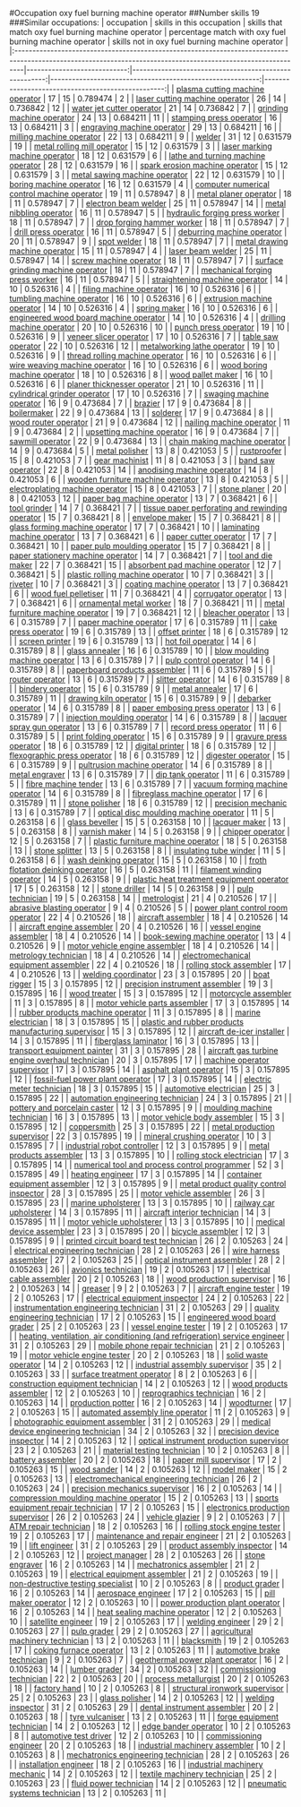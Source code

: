 #Occupation oxy fuel burning machine operator
##Number skills 19
###Similar occupations:
| occupation                                                                                                                                                    |   skills in this occupation |   skills that match oxy fuel burning machine operator |   percentage match with oxy fuel burning machine operator |   skills not in oxy fuel burning machine operator |
|:--------------------------------------------------------------------------------------------------------------------------------------------------------------|----------------------------:|------------------------------------------------------:|----------------------------------------------------------:|--------------------------------------------------:|
| [plasma cutting machine operator](plasma_cutting_machine_operator.md)                                                                                         |                          17 |                                                    15 |                                                  0.789474 |                                                 2 |
| [laser cutting machine operator](laser_cutting_machine_operator.md)                                                                                           |                          26 |                                                    14 |                                                  0.736842 |                                                12 |
| [water jet cutter operator](water_jet_cutter_operator.md)                                                                                                     |                          21 |                                                    14 |                                                  0.736842 |                                                 7 |
| [grinding machine operator](grinding_machine_operator.md)                                                                                                     |                          24 |                                                    13 |                                                  0.684211 |                                                11 |
| [stamping press operator](stamping_press_operator.md)                                                                                                         |                          16 |                                                    13 |                                                  0.684211 |                                                 3 |
| [engraving machine operator](engraving_machine_operator.md)                                                                                                   |                          29 |                                                    13 |                                                  0.684211 |                                                16 |
| [milling machine operator](milling_machine_operator.md)                                                                                                       |                          22 |                                                    13 |                                                  0.684211 |                                                 9 |
| [welder](welder.md)                                                                                                                                           |                          31 |                                                    12 |                                                  0.631579 |                                                19 |
| [metal rolling mill operator](metal_rolling_mill_operator.md)                                                                                                 |                          15 |                                                    12 |                                                  0.631579 |                                                 3 |
| [laser marking machine operator](laser_marking_machine_operator.md)                                                                                           |                          18 |                                                    12 |                                                  0.631579 |                                                 6 |
| [lathe and turning machine operator](lathe_and_turning_machine_operator.md)                                                                                   |                          28 |                                                    12 |                                                  0.631579 |                                                16 |
| [spark erosion machine operator](spark_erosion_machine_operator.md)                                                                                           |                          15 |                                                    12 |                                                  0.631579 |                                                 3 |
| [metal sawing machine operator](metal_sawing_machine_operator.md)                                                                                             |                          22 |                                                    12 |                                                  0.631579 |                                                10 |
| [boring machine operator](boring_machine_operator.md)                                                                                                         |                          16 |                                                    12 |                                                  0.631579 |                                                 4 |
| [computer numerical control machine operator](computer_numerical_control_machine_operator.md)                                                                 |                          19 |                                                    11 |                                                  0.578947 |                                                 8 |
| [metal planer operator](metal_planer_operator.md)                                                                                                             |                          18 |                                                    11 |                                                  0.578947 |                                                 7 |
| [electron beam welder](electron_beam_welder.md)                                                                                                               |                          25 |                                                    11 |                                                  0.578947 |                                                14 |
| [metal nibbling operator](metal_nibbling_operator.md)                                                                                                         |                          16 |                                                    11 |                                                  0.578947 |                                                 5 |
| [hydraulic forging press worker](hydraulic_forging_press_worker.md)                                                                                           |                          18 |                                                    11 |                                                  0.578947 |                                                 7 |
| [drop forging hammer worker](drop_forging_hammer_worker.md)                                                                                                   |                          18 |                                                    11 |                                                  0.578947 |                                                 7 |
| [drill press operator](drill_press_operator.md)                                                                                                               |                          16 |                                                    11 |                                                  0.578947 |                                                 5 |
| [deburring machine operator](deburring_machine_operator.md)                                                                                                   |                          20 |                                                    11 |                                                  0.578947 |                                                 9 |
| [spot welder](spot_welder.md)                                                                                                                                 |                          18 |                                                    11 |                                                  0.578947 |                                                 7 |
| [metal drawing machine operator](metal_drawing_machine_operator.md)                                                                                           |                          15 |                                                    11 |                                                  0.578947 |                                                 4 |
| [laser beam welder](laser_beam_welder.md)                                                                                                                     |                          25 |                                                    11 |                                                  0.578947 |                                                14 |
| [screw machine operator](screw_machine_operator.md)                                                                                                           |                          18 |                                                    11 |                                                  0.578947 |                                                 7 |
| [surface grinding machine operator](surface_grinding_machine_operator.md)                                                                                     |                          18 |                                                    11 |                                                  0.578947 |                                                 7 |
| [mechanical forging press worker](mechanical_forging_press_worker.md)                                                                                         |                          16 |                                                    11 |                                                  0.578947 |                                                 5 |
| [straightening machine operator](straightening_machine_operator.md)                                                                                           |                          14 |                                                    10 |                                                  0.526316 |                                                 4 |
| [filing machine operator](filing_machine_operator.md)                                                                                                         |                          16 |                                                    10 |                                                  0.526316 |                                                 6 |
| [tumbling machine operator](tumbling_machine_operator.md)                                                                                                     |                          16 |                                                    10 |                                                  0.526316 |                                                 6 |
| [extrusion machine operator](extrusion_machine_operator.md)                                                                                                   |                          14 |                                                    10 |                                                  0.526316 |                                                 4 |
| [spring maker](spring_maker.md)                                                                                                                               |                          16 |                                                    10 |                                                  0.526316 |                                                 6 |
| [engineered wood board machine operator](engineered_wood_board_machine_operator.md)                                                                           |                          14 |                                                    10 |                                                  0.526316 |                                                 4 |
| [drilling machine operator](drilling_machine_operator.md)                                                                                                     |                          20 |                                                    10 |                                                  0.526316 |                                                10 |
| [punch press operator](punch_press_operator.md)                                                                                                               |                          19 |                                                    10 |                                                  0.526316 |                                                 9 |
| [veneer slicer operator](veneer_slicer_operator.md)                                                                                                           |                          17 |                                                    10 |                                                  0.526316 |                                                 7 |
| [table saw operator](table_saw_operator.md)                                                                                                                   |                          22 |                                                    10 |                                                  0.526316 |                                                12 |
| [metalworking lathe operator](metalworking_lathe_operator.md)                                                                                                 |                          19 |                                                    10 |                                                  0.526316 |                                                 9 |
| [thread rolling machine operator](thread_rolling_machine_operator.md)                                                                                         |                          16 |                                                    10 |                                                  0.526316 |                                                 6 |
| [wire weaving machine operator](wire_weaving_machine_operator.md)                                                                                             |                          16 |                                                    10 |                                                  0.526316 |                                                 6 |
| [wood boring machine operator](wood_boring_machine_operator.md)                                                                                               |                          18 |                                                    10 |                                                  0.526316 |                                                 8 |
| [wood pallet maker](wood_pallet_maker.md)                                                                                                                     |                          16 |                                                    10 |                                                  0.526316 |                                                 6 |
| [planer thicknesser operator](planer_thicknesser_operator.md)                                                                                                 |                          21 |                                                    10 |                                                  0.526316 |                                                11 |
| [cylindrical grinder operator](cylindrical_grinder_operator.md)                                                                                               |                          17 |                                                    10 |                                                  0.526316 |                                                 7 |
| [swaging machine operator](swaging_machine_operator.md)                                                                                                       |                          16 |                                                     9 |                                                  0.473684 |                                                 7 |
| [brazier](brazier.md)                                                                                                                                         |                          17 |                                                     9 |                                                  0.473684 |                                                 8 |
| [boilermaker](boilermaker.md)                                                                                                                                 |                          22 |                                                     9 |                                                  0.473684 |                                                13 |
| [solderer](solderer.md)                                                                                                                                       |                          17 |                                                     9 |                                                  0.473684 |                                                 8 |
| [wood router operator](wood_router_operator.md)                                                                                                               |                          21 |                                                     9 |                                                  0.473684 |                                                12 |
| [nailing machine operator](nailing_machine_operator.md)                                                                                                       |                          11 |                                                     9 |                                                  0.473684 |                                                 2 |
| [upsetting machine operator](upsetting_machine_operator.md)                                                                                                   |                          16 |                                                     9 |                                                  0.473684 |                                                 7 |
| [sawmill operator](sawmill_operator.md)                                                                                                                       |                          22 |                                                     9 |                                                  0.473684 |                                                13 |
| [chain making machine operator](chain_making_machine_operator.md)                                                                                             |                          14 |                                                     9 |                                                  0.473684 |                                                 5 |
| [metal polisher](metal_polisher.md)                                                                                                                           |                          13 |                                                     8 |                                                  0.421053 |                                                 5 |
| [rustproofer](rustproofer.md)                                                                                                                                 |                          15 |                                                     8 |                                                  0.421053 |                                                 7 |
| [gear machinist](gear_machinist.md)                                                                                                                           |                          11 |                                                     8 |                                                  0.421053 |                                                 3 |
| [band saw operator](band_saw_operator.md)                                                                                                                     |                          22 |                                                     8 |                                                  0.421053 |                                                14 |
| [anodising machine operator](anodising_machine_operator.md)                                                                                                   |                          14 |                                                     8 |                                                  0.421053 |                                                 6 |
| [wooden furniture machine operator](wooden_furniture_machine_operator.md)                                                                                     |                          13 |                                                     8 |                                                  0.421053 |                                                 5 |
| [electroplating machine operator](electroplating_machine_operator.md)                                                                                         |                          15 |                                                     8 |                                                  0.421053 |                                                 7 |
| [stone planer](stone_planer.md)                                                                                                                               |                          20 |                                                     8 |                                                  0.421053 |                                                12 |
| [paper bag machine operator](paper_bag_machine_operator.md)                                                                                                   |                          13 |                                                     7 |                                                  0.368421 |                                                 6 |
| [tool grinder](tool_grinder.md)                                                                                                                               |                          14 |                                                     7 |                                                  0.368421 |                                                 7 |
| [tissue paper perforating and rewinding operator](tissue_paper_perforating_and_rewinding_operator.md)                                                         |                          15 |                                                     7 |                                                  0.368421 |                                                 8 |
| [envelope maker](envelope_maker.md)                                                                                                                           |                          15 |                                                     7 |                                                  0.368421 |                                                 8 |
| [glass forming machine operator](glass_forming_machine_operator.md)                                                                                           |                          17 |                                                     7 |                                                  0.368421 |                                                10 |
| [laminating machine operator](laminating_machine_operator.md)                                                                                                 |                          13 |                                                     7 |                                                  0.368421 |                                                 6 |
| [paper cutter operator](paper_cutter_operator.md)                                                                                                             |                          17 |                                                     7 |                                                  0.368421 |                                                10 |
| [paper pulp moulding operator](paper_pulp_moulding_operator.md)                                                                                               |                          15 |                                                     7 |                                                  0.368421 |                                                 8 |
| [paper stationery machine operator](paper_stationery_machine_operator.md)                                                                                     |                          14 |                                                     7 |                                                  0.368421 |                                                 7 |
| [tool and die maker](tool_and_die_maker.md)                                                                                                                   |                          22 |                                                     7 |                                                  0.368421 |                                                15 |
| [absorbent pad machine operator](absorbent_pad_machine_operator.md)                                                                                           |                          12 |                                                     7 |                                                  0.368421 |                                                 5 |
| [plastic rolling machine operator](plastic_rolling_machine_operator.md)                                                                                       |                          10 |                                                     7 |                                                  0.368421 |                                                 3 |
| [riveter](riveter.md)                                                                                                                                         |                          10 |                                                     7 |                                                  0.368421 |                                                 3 |
| [coating machine operator](coating_machine_operator.md)                                                                                                       |                          13 |                                                     7 |                                                  0.368421 |                                                 6 |
| [wood fuel pelletiser](wood_fuel_pelletiser.md)                                                                                                               |                          11 |                                                     7 |                                                  0.368421 |                                                 4 |
| [corrugator operator](corrugator_operator.md)                                                                                                                 |                          13 |                                                     7 |                                                  0.368421 |                                                 6 |
| [ornamental metal worker](ornamental_metal_worker.md)                                                                                                         |                          18 |                                                     7 |                                                  0.368421 |                                                11 |
| [metal furniture machine operator](metal_furniture_machine_operator.md)                                                                                       |                          19 |                                                     7 |                                                  0.368421 |                                                12 |
| [bleacher operator](bleacher_operator.md)                                                                                                                     |                          13 |                                                     6 |                                                  0.315789 |                                                 7 |
| [paper machine operator](paper_machine_operator.md)                                                                                                           |                          17 |                                                     6 |                                                  0.315789 |                                                11 |
| [cake press operator](cake_press_operator.md)                                                                                                                 |                          19 |                                                     6 |                                                  0.315789 |                                                13 |
| [offset printer](offset_printer.md)                                                                                                                           |                          18 |                                                     6 |                                                  0.315789 |                                                12 |
| [screen printer](screen_printer.md)                                                                                                                           |                          19 |                                                     6 |                                                  0.315789 |                                                13 |
| [hot foil operator](hot_foil_operator.md)                                                                                                                     |                          14 |                                                     6 |                                                  0.315789 |                                                 8 |
| [glass annealer](glass_annealer.md)                                                                                                                           |                          16 |                                                     6 |                                                  0.315789 |                                                10 |
| [blow moulding machine operator](blow_moulding_machine_operator.md)                                                                                           |                          13 |                                                     6 |                                                  0.315789 |                                                 7 |
| [pulp control operator](pulp_control_operator.md)                                                                                                             |                          14 |                                                     6 |                                                  0.315789 |                                                 8 |
| [paperboard products assembler](paperboard_products_assembler.md)                                                                                             |                          11 |                                                     6 |                                                  0.315789 |                                                 5 |
| [router operator](router_operator.md)                                                                                                                         |                          13 |                                                     6 |                                                  0.315789 |                                                 7 |
| [slitter operator](slitter_operator.md)                                                                                                                       |                          14 |                                                     6 |                                                  0.315789 |                                                 8 |
| [bindery operator](bindery_operator.md)                                                                                                                       |                          15 |                                                     6 |                                                  0.315789 |                                                 9 |
| [metal annealer](metal_annealer.md)                                                                                                                           |                          17 |                                                     6 |                                                  0.315789 |                                                11 |
| [drawing kiln operator](drawing_kiln_operator.md)                                                                                                             |                          15 |                                                     6 |                                                  0.315789 |                                                 9 |
| [debarker operator](debarker_operator.md)                                                                                                                     |                          14 |                                                     6 |                                                  0.315789 |                                                 8 |
| [paper embosing press operator](paper_embosing_press_operator.md)                                                                                             |                          13 |                                                     6 |                                                  0.315789 |                                                 7 |
| [injection moulding operator](injection_moulding_operator.md)                                                                                                 |                          14 |                                                     6 |                                                  0.315789 |                                                 8 |
| [lacquer spray gun operator](lacquer_spray_gun_operator.md)                                                                                                   |                          13 |                                                     6 |                                                  0.315789 |                                                 7 |
| [record press operator](record_press_operator.md)                                                                                                             |                          11 |                                                     6 |                                                  0.315789 |                                                 5 |
| [print folding operator](print_folding_operator.md)                                                                                                           |                          15 |                                                     6 |                                                  0.315789 |                                                 9 |
| [gravure press operator](gravure_press_operator.md)                                                                                                           |                          18 |                                                     6 |                                                  0.315789 |                                                12 |
| [digital printer](digital_printer.md)                                                                                                                         |                          18 |                                                     6 |                                                  0.315789 |                                                12 |
| [flexographic press operator](flexographic_press_operator.md)                                                                                                 |                          18 |                                                     6 |                                                  0.315789 |                                                12 |
| [digester operator](digester_operator.md)                                                                                                                     |                          15 |                                                     6 |                                                  0.315789 |                                                 9 |
| [pultrusion machine operator](pultrusion_machine_operator.md)                                                                                                 |                          14 |                                                     6 |                                                  0.315789 |                                                 8 |
| [metal engraver](metal_engraver.md)                                                                                                                           |                          13 |                                                     6 |                                                  0.315789 |                                                 7 |
| [dip tank operator](dip_tank_operator.md)                                                                                                                     |                          11 |                                                     6 |                                                  0.315789 |                                                 5 |
| [fibre machine tender](fibre_machine_tender.md)                                                                                                               |                          13 |                                                     6 |                                                  0.315789 |                                                 7 |
| [vacuum forming machine operator](vacuum_forming_machine_operator.md)                                                                                         |                          14 |                                                     6 |                                                  0.315789 |                                                 8 |
| [fibreglass machine operator](fibreglass_machine_operator.md)                                                                                                 |                          17 |                                                     6 |                                                  0.315789 |                                                11 |
| [stone polisher](stone_polisher.md)                                                                                                                           |                          18 |                                                     6 |                                                  0.315789 |                                                12 |
| [precision mechanic](precision_mechanic.md)                                                                                                                   |                          13 |                                                     6 |                                                  0.315789 |                                                 7 |
| [optical disc moulding machine operator](optical_disc_moulding_machine_operator.md)                                                                           |                          11 |                                                     5 |                                                  0.263158 |                                                 6 |
| [glass beveller](glass_beveller.md)                                                                                                                           |                          15 |                                                     5 |                                                  0.263158 |                                                10 |
| [lacquer maker](lacquer_maker.md)                                                                                                                             |                          13 |                                                     5 |                                                  0.263158 |                                                 8 |
| [varnish maker](varnish_maker.md)                                                                                                                             |                          14 |                                                     5 |                                                  0.263158 |                                                 9 |
| [chipper operator](chipper_operator.md)                                                                                                                       |                          12 |                                                     5 |                                                  0.263158 |                                                 7 |
| [plastic furniture machine operator](plastic_furniture_machine_operator.md)                                                                                   |                          18 |                                                     5 |                                                  0.263158 |                                                13 |
| [stone splitter](stone_splitter.md)                                                                                                                           |                          13 |                                                     5 |                                                  0.263158 |                                                 8 |
| [insulating tube winder](insulating_tube_winder.md)                                                                                                           |                          11 |                                                     5 |                                                  0.263158 |                                                 6 |
| [wash deinking operator](wash_deinking_operator.md)                                                                                                           |                          15 |                                                     5 |                                                  0.263158 |                                                10 |
| [froth flotation deinking operator](froth_flotation_deinking_operator.md)                                                                                     |                          16 |                                                     5 |                                                  0.263158 |                                                11 |
| [filament winding operator](filament_winding_operator.md)                                                                                                     |                          14 |                                                     5 |                                                  0.263158 |                                                 9 |
| [plastic heat treatment equipment operator](plastic_heat_treatment_equipment_operator.md)                                                                     |                          17 |                                                     5 |                                                  0.263158 |                                                12 |
| [stone driller](stone_driller.md)                                                                                                                             |                          14 |                                                     5 |                                                  0.263158 |                                                 9 |
| [pulp technician](pulp_technician.md)                                                                                                                         |                          19 |                                                     5 |                                                  0.263158 |                                                14 |
| [metrologist](metrologist.md)                                                                                                                                 |                          21 |                                                     4 |                                                  0.210526 |                                                17 |
| [abrasive blasting operator](abrasive_blasting_operator.md)                                                                                                   |                           9 |                                                     4 |                                                  0.210526 |                                                 5 |
| [power plant control room operator](power_plant_control_room_operator.md)                                                                                     |                          22 |                                                     4 |                                                  0.210526 |                                                18 |
| [aircraft assembler](aircraft_assembler.md)                                                                                                                   |                          18 |                                                     4 |                                                  0.210526 |                                                14 |
| [aircraft engine assembler](aircraft_engine_assembler.md)                                                                                                     |                          20 |                                                     4 |                                                  0.210526 |                                                16 |
| [vessel engine assembler](vessel_engine_assembler.md)                                                                                                         |                          18 |                                                     4 |                                                  0.210526 |                                                14 |
| [book-sewing machine operator](book-sewing_machine_operator.md)                                                                                               |                          13 |                                                     4 |                                                  0.210526 |                                                 9 |
| [motor vehicle engine assembler](motor_vehicle_engine_assembler.md)                                                                                           |                          18 |                                                     4 |                                                  0.210526 |                                                14 |
| [metrology technician](metrology_technician.md)                                                                                                               |                          18 |                                                     4 |                                                  0.210526 |                                                14 |
| [electromechanical equipment assembler](electromechanical_equipment_assembler.md)                                                                             |                          22 |                                                     4 |                                                  0.210526 |                                                18 |
| [rolling stock assembler](rolling_stock_assembler.md)                                                                                                         |                          17 |                                                     4 |                                                  0.210526 |                                                13 |
| [welding coordinator](welding_coordinator.md)                                                                                                                 |                          23 |                                                     3 |                                                  0.157895 |                                                20 |
| [boat rigger](boat_rigger.md)                                                                                                                                 |                          15 |                                                     3 |                                                  0.157895 |                                                12 |
| [precision instrument assembler](precision_instrument_assembler.md)                                                                                           |                          19 |                                                     3 |                                                  0.157895 |                                                16 |
| [wood treater](wood_treater.md)                                                                                                                               |                          15 |                                                     3 |                                                  0.157895 |                                                12 |
| [motorcycle assembler](motorcycle_assembler.md)                                                                                                               |                          11 |                                                     3 |                                                  0.157895 |                                                 8 |
| [motor vehicle parts assembler](motor_vehicle_parts_assembler.md)                                                                                             |                          17 |                                                     3 |                                                  0.157895 |                                                14 |
| [rubber products machine operator](rubber_products_machine_operator.md)                                                                                       |                          11 |                                                     3 |                                                  0.157895 |                                                 8 |
| [marine electrician](marine_electrician.md)                                                                                                                   |                          18 |                                                     3 |                                                  0.157895 |                                                15 |
| [plastic and rubber products manufacturing supervisor](plastic_and_rubber_products_manufacturing_supervisor.md)                                               |                          15 |                                                     3 |                                                  0.157895 |                                                12 |
| [aircraft de-icer installer](aircraft_de-icer_installer.md)                                                                                                   |                          14 |                                                     3 |                                                  0.157895 |                                                11 |
| [fiberglass laminator](fiberglass_laminator.md)                                                                                                               |                          16 |                                                     3 |                                                  0.157895 |                                                13 |
| [transport equipment painter](transport_equipment_painter.md)                                                                                                 |                          31 |                                                     3 |                                                  0.157895 |                                                28 |
| [aircraft gas turbine engine overhaul technician](aircraft_gas_turbine_engine_overhaul_technician.md)                                                         |                          20 |                                                     3 |                                                  0.157895 |                                                17 |
| [machine operator supervisor](machine_operator_supervisor.md)                                                                                                 |                          17 |                                                     3 |                                                  0.157895 |                                                14 |
| [asphalt plant operator](asphalt_plant_operator.md)                                                                                                           |                          15 |                                                     3 |                                                  0.157895 |                                                12 |
| [fossil-fuel power plant operator](fossil-fuel_power_plant_operator.md)                                                                                       |                          17 |                                                     3 |                                                  0.157895 |                                                14 |
| [electric meter technician](electric_meter_technician.md)                                                                                                     |                          18 |                                                     3 |                                                  0.157895 |                                                15 |
| [automotive electrician](automotive_electrician.md)                                                                                                           |                          25 |                                                     3 |                                                  0.157895 |                                                22 |
| [automation engineering technician](automation_engineering_technician.md)                                                                                     |                          24 |                                                     3 |                                                  0.157895 |                                                21 |
| [pottery and porcelain caster](pottery_and_porcelain_caster.md)                                                                                               |                          12 |                                                     3 |                                                  0.157895 |                                                 9 |
| [moulding machine technician](moulding_machine_technician.md)                                                                                                 |                          16 |                                                     3 |                                                  0.157895 |                                                13 |
| [motor vehicle body assembler](motor_vehicle_body_assembler.md)                                                                                               |                          15 |                                                     3 |                                                  0.157895 |                                                12 |
| [coppersmith](coppersmith.md)                                                                                                                                 |                          25 |                                                     3 |                                                  0.157895 |                                                22 |
| [metal production supervisor](metal_production_supervisor.md)                                                                                                 |                          22 |                                                     3 |                                                  0.157895 |                                                19 |
| [mineral crushing operator](mineral_crushing_operator.md)                                                                                                     |                          10 |                                                     3 |                                                  0.157895 |                                                 7 |
| [industrial robot controller](industrial_robot_controller.md)                                                                                                 |                          12 |                                                     3 |                                                  0.157895 |                                                 9 |
| [metal products assembler](metal_products_assembler.md)                                                                                                       |                          13 |                                                     3 |                                                  0.157895 |                                                10 |
| [rolling stock electrician](rolling_stock_electrician.md)                                                                                                     |                          17 |                                                     3 |                                                  0.157895 |                                                14 |
| [numerical tool and process control programmer](numerical_tool_and_process_control_programmer.md)                                                             |                          52 |                                                     3 |                                                  0.157895 |                                                49 |
| [heating engineer](heating_engineer.md)                                                                                                                       |                          17 |                                                     3 |                                                  0.157895 |                                                14 |
| [container equipment assembler](container_equipment_assembler.md)                                                                                             |                          12 |                                                     3 |                                                  0.157895 |                                                 9 |
| [metal product quality control inspector](metal_product_quality_control_inspector.md)                                                                         |                          28 |                                                     3 |                                                  0.157895 |                                                25 |
| [motor vehicle assembler](motor_vehicle_assembler.md)                                                                                                         |                          26 |                                                     3 |                                                  0.157895 |                                                23 |
| [marine upholsterer](marine_upholsterer.md)                                                                                                                   |                          13 |                                                     3 |                                                  0.157895 |                                                10 |
| [railway car upholsterer](railway_car_upholsterer.md)                                                                                                         |                          14 |                                                     3 |                                                  0.157895 |                                                11 |
| [aircraft interior technician](aircraft_interior_technician.md)                                                                                               |                          14 |                                                     3 |                                                  0.157895 |                                                11 |
| [motor vehicle upholsterer](motor_vehicle_upholsterer.md)                                                                                                     |                          13 |                                                     3 |                                                  0.157895 |                                                10 |
| [medical device assembler](medical_device_assembler.md)                                                                                                       |                          23 |                                                     3 |                                                  0.157895 |                                                20 |
| [bicycle assembler](bicycle_assembler.md)                                                                                                                     |                          12 |                                                     3 |                                                  0.157895 |                                                 9 |
| [printed circuit board test technician](printed_circuit_board_test_technician.md)                                                                             |                          26 |                                                     2 |                                                  0.105263 |                                                24 |
| [electrical engineering technician](electrical_engineering_technician.md)                                                                                     |                          28 |                                                     2 |                                                  0.105263 |                                                26 |
| [wire harness assembler](wire_harness_assembler.md)                                                                                                           |                          27 |                                                     2 |                                                  0.105263 |                                                25 |
| [optical instrument assembler](optical_instrument_assembler.md)                                                                                               |                          28 |                                                     2 |                                                  0.105263 |                                                26 |
| [avionics technician](avionics_technician.md)                                                                                                                 |                          19 |                                                     2 |                                                  0.105263 |                                                17 |
| [electrical cable assembler](electrical_cable_assembler.md)                                                                                                   |                          20 |                                                     2 |                                                  0.105263 |                                                18 |
| [wood production supervisor](wood_production_supervisor.md)                                                                                                   |                          16 |                                                     2 |                                                  0.105263 |                                                14 |
| [greaser](greaser.md)                                                                                                                                         |                           9 |                                                     2 |                                                  0.105263 |                                                 7 |
| [aircraft engine tester](aircraft_engine_tester.md)                                                                                                           |                          19 |                                                     2 |                                                  0.105263 |                                                17 |
| [electrical equipment inspector](electrical_equipment_inspector.md)                                                                                           |                          24 |                                                     2 |                                                  0.105263 |                                                22 |
| [instrumentation engineering technician](instrumentation_engineering_technician.md)                                                                           |                          31 |                                                     2 |                                                  0.105263 |                                                29 |
| [quality engineering technician](quality_engineering_technician.md)                                                                                           |                          17 |                                                     2 |                                                  0.105263 |                                                15 |
| [engineered wood board grader](engineered_wood_board_grader.md)                                                                                               |                          25 |                                                     2 |                                                  0.105263 |                                                23 |
| [vessel engine tester](vessel_engine_tester.md)                                                                                                               |                          19 |                                                     2 |                                                  0.105263 |                                                17 |
| [heating, ventilation, air conditioning (and refrigeration) service engineer](heating,_ventilation,_air_conditioning_(and_refrigeration)_service_engineer.md) |                          31 |                                                     2 |                                                  0.105263 |                                                29 |
| [mobile phone repair technician](mobile_phone_repair_technician.md)                                                                                           |                          21 |                                                     2 |                                                  0.105263 |                                                19 |
| [motor vehicle engine tester](motor_vehicle_engine_tester.md)                                                                                                 |                          20 |                                                     2 |                                                  0.105263 |                                                18 |
| [solid waste operator](solid_waste_operator.md)                                                                                                               |                          14 |                                                     2 |                                                  0.105263 |                                                12 |
| [industrial assembly supervisor](industrial_assembly_supervisor.md)                                                                                           |                          35 |                                                     2 |                                                  0.105263 |                                                33 |
| [surface treatment operator](surface_treatment_operator.md)                                                                                                   |                           8 |                                                     2 |                                                  0.105263 |                                                 6 |
| [construction equipment technician](construction_equipment_technician.md)                                                                                     |                          14 |                                                     2 |                                                  0.105263 |                                                12 |
| [wood products assembler](wood_products_assembler.md)                                                                                                         |                          12 |                                                     2 |                                                  0.105263 |                                                10 |
| [reprographics technician](reprographics_technician.md)                                                                                                       |                          16 |                                                     2 |                                                  0.105263 |                                                14 |
| [production potter](production_potter.md)                                                                                                                     |                          16 |                                                     2 |                                                  0.105263 |                                                14 |
| [woodturner](woodturner.md)                                                                                                                                   |                          17 |                                                     2 |                                                  0.105263 |                                                15 |
| [automated assembly line operator](automated_assembly_line_operator.md)                                                                                       |                          11 |                                                     2 |                                                  0.105263 |                                                 9 |
| [photographic equipment assembler](photographic_equipment_assembler.md)                                                                                       |                          31 |                                                     2 |                                                  0.105263 |                                                29 |
| [medical device engineering technician](medical_device_engineering_technician.md)                                                                             |                          34 |                                                     2 |                                                  0.105263 |                                                32 |
| [precision device inspector](precision_device_inspector.md)                                                                                                   |                          14 |                                                     2 |                                                  0.105263 |                                                12 |
| [optical instrument production supervisor](optical_instrument_production_supervisor.md)                                                                       |                          23 |                                                     2 |                                                  0.105263 |                                                21 |
| [material testing technician](material_testing_technician.md)                                                                                                 |                          10 |                                                     2 |                                                  0.105263 |                                                 8 |
| [battery assembler](battery_assembler.md)                                                                                                                     |                          20 |                                                     2 |                                                  0.105263 |                                                18 |
| [paper mill supervisor](paper_mill_supervisor.md)                                                                                                             |                          17 |                                                     2 |                                                  0.105263 |                                                15 |
| [wood sander](wood_sander.md)                                                                                                                                 |                          14 |                                                     2 |                                                  0.105263 |                                                12 |
| [model maker](model_maker.md)                                                                                                                                 |                          15 |                                                     2 |                                                  0.105263 |                                                13 |
| [electromechanical engineering technician](electromechanical_engineering_technician.md)                                                                       |                          26 |                                                     2 |                                                  0.105263 |                                                24 |
| [precision mechanics supervisor](precision_mechanics_supervisor.md)                                                                                           |                          16 |                                                     2 |                                                  0.105263 |                                                14 |
| [compression moulding machine operator](compression_moulding_machine_operator.md)                                                                             |                          15 |                                                     2 |                                                  0.105263 |                                                13 |
| [sports equipment repair technician](sports_equipment_repair_technician.md)                                                                                   |                          17 |                                                     2 |                                                  0.105263 |                                                15 |
| [electronics production supervisor](electronics_production_supervisor.md)                                                                                     |                          26 |                                                     2 |                                                  0.105263 |                                                24 |
| [vehicle glazier](vehicle_glazier.md)                                                                                                                         |                           9 |                                                     2 |                                                  0.105263 |                                                 7 |
| [ATM repair technician](ATM_repair_technician.md)                                                                                                             |                          18 |                                                     2 |                                                  0.105263 |                                                16 |
| [rolling stock engine tester](rolling_stock_engine_tester.md)                                                                                                 |                          19 |                                                     2 |                                                  0.105263 |                                                17 |
| [maintenance and repair engineer](maintenance_and_repair_engineer.md)                                                                                         |                          21 |                                                     2 |                                                  0.105263 |                                                19 |
| [lift engineer](lift_engineer.md)                                                                                                                             |                          31 |                                                     2 |                                                  0.105263 |                                                29 |
| [product assembly inspector](product_assembly_inspector.md)                                                                                                   |                          14 |                                                     2 |                                                  0.105263 |                                                12 |
| [project manager](project_manager.md)                                                                                                                         |                          28 |                                                     2 |                                                  0.105263 |                                                26 |
| [stone engraver](stone_engraver.md)                                                                                                                           |                          16 |                                                     2 |                                                  0.105263 |                                                14 |
| [mechatronics assembler](mechatronics_assembler.md)                                                                                                           |                          21 |                                                     2 |                                                  0.105263 |                                                19 |
| [electrical equipment assembler](electrical_equipment_assembler.md)                                                                                           |                          21 |                                                     2 |                                                  0.105263 |                                                19 |
| [non-destructive testing specialist](non-destructive_testing_specialist.md)                                                                                   |                          10 |                                                     2 |                                                  0.105263 |                                                 8 |
| [product grader](product_grader.md)                                                                                                                           |                          16 |                                                     2 |                                                  0.105263 |                                                14 |
| [aerospace engineer](aerospace_engineer.md)                                                                                                                   |                          17 |                                                     2 |                                                  0.105263 |                                                15 |
| [pill maker operator](pill_maker_operator.md)                                                                                                                 |                          12 |                                                     2 |                                                  0.105263 |                                                10 |
| [power production plant operator](power_production_plant_operator.md)                                                                                         |                          16 |                                                     2 |                                                  0.105263 |                                                14 |
| [heat sealing machine operator](heat_sealing_machine_operator.md)                                                                                             |                          12 |                                                     2 |                                                  0.105263 |                                                10 |
| [satellite engineer](satellite_engineer.md)                                                                                                                   |                          19 |                                                     2 |                                                  0.105263 |                                                17 |
| [welding engineer](welding_engineer.md)                                                                                                                       |                          29 |                                                     2 |                                                  0.105263 |                                                27 |
| [pulp grader](pulp_grader.md)                                                                                                                                 |                          29 |                                                     2 |                                                  0.105263 |                                                27 |
| [agricultural machinery technician](agricultural_machinery_technician.md)                                                                                     |                          13 |                                                     2 |                                                  0.105263 |                                                11 |
| [blacksmith](blacksmith.md)                                                                                                                                   |                          19 |                                                     2 |                                                  0.105263 |                                                17 |
| [coking furnace operator](coking_furnace_operator.md)                                                                                                         |                          13 |                                                     2 |                                                  0.105263 |                                                11 |
| [automotive brake technician](automotive_brake_technician.md)                                                                                                 |                           9 |                                                     2 |                                                  0.105263 |                                                 7 |
| [geothermal power plant operator](geothermal_power_plant_operator.md)                                                                                         |                          16 |                                                     2 |                                                  0.105263 |                                                14 |
| [lumber grader](lumber_grader.md)                                                                                                                             |                          34 |                                                     2 |                                                  0.105263 |                                                32 |
| [commissioning technician](commissioning_technician.md)                                                                                                       |                          22 |                                                     2 |                                                  0.105263 |                                                20 |
| [process metallurgist](process_metallurgist.md)                                                                                                               |                          20 |                                                     2 |                                                  0.105263 |                                                18 |
| [factory hand](factory_hand.md)                                                                                                                               |                          10 |                                                     2 |                                                  0.105263 |                                                 8 |
| [structural ironwork supervisor](structural_ironwork_supervisor.md)                                                                                           |                          25 |                                                     2 |                                                  0.105263 |                                                23 |
| [glass polisher](glass_polisher.md)                                                                                                                           |                          14 |                                                     2 |                                                  0.105263 |                                                12 |
| [welding inspector](welding_inspector.md)                                                                                                                     |                          31 |                                                     2 |                                                  0.105263 |                                                29 |
| [dental instrument assembler](dental_instrument_assembler.md)                                                                                                 |                          20 |                                                     2 |                                                  0.105263 |                                                18 |
| [tyre vulcaniser](tyre_vulcaniser.md)                                                                                                                         |                          13 |                                                     2 |                                                  0.105263 |                                                11 |
| [forge equipment technician](forge_equipment_technician.md)                                                                                                   |                          14 |                                                     2 |                                                  0.105263 |                                                12 |
| [edge bander operator](edge_bander_operator.md)                                                                                                               |                          10 |                                                     2 |                                                  0.105263 |                                                 8 |
| [automotive test driver](automotive_test_driver.md)                                                                                                           |                          12 |                                                     2 |                                                  0.105263 |                                                10 |
| [commissioning engineer](commissioning_engineer.md)                                                                                                           |                          20 |                                                     2 |                                                  0.105263 |                                                18 |
| [industrial machinery assembler](industrial_machinery_assembler.md)                                                                                           |                          10 |                                                     2 |                                                  0.105263 |                                                 8 |
| [mechatronics engineering technician](mechatronics_engineering_technician.md)                                                                                 |                          28 |                                                     2 |                                                  0.105263 |                                                26 |
| [installation engineer](installation_engineer.md)                                                                                                             |                          18 |                                                     2 |                                                  0.105263 |                                                16 |
| [industrial machinery mechanic](industrial_machinery_mechanic.md)                                                                                             |                          14 |                                                     2 |                                                  0.105263 |                                                12 |
| [textile machinery technician](textile_machinery_technician.md)                                                                                               |                          25 |                                                     2 |                                                  0.105263 |                                                23 |
| [fluid power technician](fluid_power_technician.md)                                                                                                           |                          14 |                                                     2 |                                                  0.105263 |                                                12 |
| [pneumatic systems technician](pneumatic_systems_technician.md)                                                                                               |                          13 |                                                     2 |                                                  0.105263 |                                                11 |
